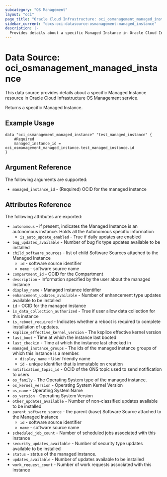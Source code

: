 ```yaml
---
subcategory: "OS Management"
layout: "oci"
page_title: "Oracle Cloud Infrastructure: oci_osmanagement_managed_instance"
sidebar_current: "docs-oci-datasource-osmanagement-managed_instance"
description: |-
  Provides details about a specific Managed Instance in Oracle Cloud Infrastructure OS Management service
---
```


# Data Source: oci_osmanagement_managed_instance
This data source provides details about a specific Managed Instance resource in Oracle Cloud Infrastructure OS Management service.

Returns a specific Managed Instance.


## Example Usage

```hcl
data "oci_osmanagement_managed_instance" "test_managed_instance" {
	#Required
	managed_instance_id = oci_osmanagement_managed_instance.test_managed_instance.id
}
```

## Argument Reference

The following arguments are supported:

* `managed_instance_id` - (Required) OCID for the managed instance


## Attributes Reference

The following attributes are exported:

* `autonomous` - if present, indicates the Managed Instance is an autonomous instance. Holds all the Autonomous specific information
	* `is_auto_update_enabled` - True if daily updates are enabled
* `bug_updates_available` - Number of bug fix type updates available to be installed
* `child_software_sources` - list of child Software Sources attached to the Managed Instance
	* `id` - software source identifier
	* `name` - software source name
* `compartment_id` - OCID for the Compartment
* `description` - Information specified by the user about the managed instance
* `display_name` - Managed Instance identifier
* `enhancement_updates_available` - Number of enhancement type updates available to be installed
* `id` - OCID for the managed instance
* `is_data_collection_authorized` - True if user allow data collection for this instance
* `is_reboot_required` - Indicates whether a reboot is required to complete installation of updates.
* `ksplice_effective_kernel_version` - The ksplice effective kernel version
* `last_boot` - Time at which the instance last booted
* `last_checkin` - Time at which the instance last checked in
* `managed_instance_groups` - The ids of the managed instance groups of which this instance is a member. 
	* `display_name` - User friendly name
	* `id` - unique identifier that is immutable on creation
* `notification_topic_id` - OCID of the ONS topic used to send notification to users
* `os_family` - The Operating System type of the managed instance.
* `os_kernel_version` - Operating System Kernel Version
* `os_name` - Operating System Name
* `os_version` - Operating System Version
* `other_updates_available` - Number of non-classified updates available to be installed
* `parent_software_source` - the parent (base) Software Source attached to the Managed Instance
	* `id` - software source identifier
	* `name` - software source name
* `scheduled_job_count` - Number of scheduled jobs associated with this instance
* `security_updates_available` - Number of security type updates available to be installed
* `status` - status of the managed instance.
* `updates_available` - Number of updates available to be installed
* `work_request_count` - Number of work requests associated with this instance

